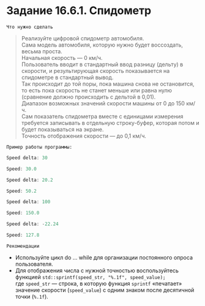 # Задание 16.6.1. Спидометр
`Что нужно сделать`
>Реализуйте цифровой спидометр автомобиля.<br>Сама модель автомобиля, которую нужно будет воссоздать, весьма проста.<br>Начальная скорость — 0 км/ч.<br>Пользователь вводит в стандартный ввод разницу (дельту) в скорости, и результирующая скорость показывается на спидометре в стандартный вывод.<br>Так происходит до той поры, пока машина снова не остановится, то есть пока скорость не станет меньше или равна нулю (сравнение должно происходить с дельтой в 0,01).<br>Диапазон возможных значений скорости машины от 0 до 150 км/ч.<br>Сам показатель спидометра вместе с единицами измерения требуется записывать в отдельную строку-буфер, которая потом и будет показываться на экране.<br>Точность отображения скорости — до 0,1 км/ч.

`Пример работы программы:`

```C++
Speed delta: 30

Speed: 30.0

Speed delta: 20.2

Speed: 50.2

Speed delta: 100

Speed: 150.0

Speed delta: -22.24

Speed: 127.8
```
`Рекомендации`

* Используйте цикл do … while для организации постоянного опроса пользователя.
* Для отображения числа с нужной точностью воспользуйтесь функцией `std::sprintf(speed_str, "%.1f", speed_value);`<br>где `speed_str` — строка, в которую функция `sprintf` «печатает» значение скорости (`speed_value`) с одним знаком после десятичной точки (`%.1f`). 